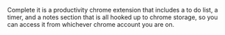 Complete it is a productivity chrome extension that includes a to do list, a timer, and a notes section that is all hooked up to chrome storage, so you can access it from whichever chrome account you are on.
